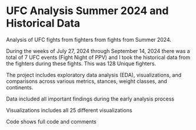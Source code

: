 # UFC Analysis Summer 2024 and Historical Data
Analysis of UFC fights from fighters from fights from Summer 2024.

During the weeks of July 27, 2024 through September 14, 2024 there was a total of 7 UFC events (Fight Night of PPV) and I took the historical data from the fighters during these fights. This was 128 Unique fighters. 

The project includes exploratory data analysis (EDA), visualizations, and comparisons across various metrics, stances, weight classes, and continents.

Data included all important findings during the early analysis process

Visualizations includes all 25 different visualizations

Code shows full code and comments 

